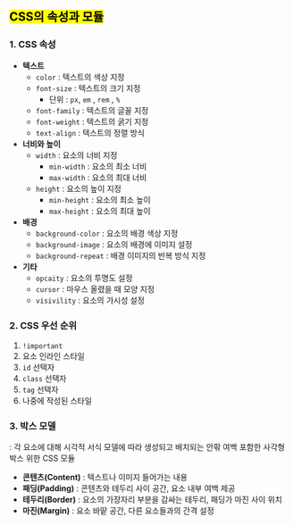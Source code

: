 ## <mark color="#fbc956">CSS의 속성과 모듈</mark>

### 1. CSS 속성

- **텍스트**
  - `color` : 텍스트의 색상 지정
  - `font-size` : 텍스트의 크기 지정
    - 단위 : `px`, `em` , `rem` , `%`
  - `font-family` : 텍스트의 글꼴 지정
  - `font-weight` : 텍스트의 굵기 지정
  - `text-align` : 텍스트의 정렬 방식
- **너비와 높이**
  - `width` : 요소의 너비 지정
    - `min-width` : 요소의 최소 너비
    - `max-width` : 요소의 최대 너비
  - `height` : 요소의 높이 지정
    - `min-height` : 요소의 최소 높이
    - `max-height` : 요소의 최대 높이
- **배경**
  - `background-color` : 요소의 배경 색상 지정
  - `background-image` : 요소의 배경에 이미지 설정
  - `background-repeat` : 배경 이미지의 반복 방식 지정
- **기타**
  - `opcaity` : 요소의 투명도 설정
  - `cursor` : 마우스 올렸을 때 모양 지정
  - `visivility` : 요소의 가시성 설정

### 2. CSS 우선 순위

1. `!important`
2. 요소 인라인 스타일
3. `id` 선택자
4. `class` 선택자
5. `tag` 선택자
6. 나중에 작성된 스타일

### 3. 박스 모델

: 각 요소에 대해 시각적 서식 모델에 따라 생성되고 배치되는 안팎 여백 포함한 사각형 박스 위한 CSS 모듈

- **콘텐츠(Content)** : 텍스트나 이미지 들어가는 내용
- **패딩(Padding)** : 콘텐츠와 테두리 사이 공간, 요소 내부 여백 제공
- **테두리(Border)** : 요소의 가장자리 부분을 감싸는 테두리, 패딩가 마진 사이 위치
- **마진(Margin)** : 요소 바땉 공간, 다른 요소들과의 간격 설정
